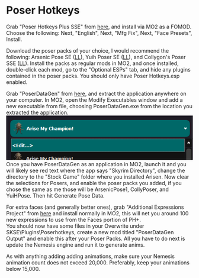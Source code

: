 # Poser Hotkeys
Grab "Poser Hotkeys Plus SSE" from [here](https://www.nexusmods.com/skyrimspecialedition/mods/17743?tab=files), and install via MO2 as a FOMOD. Choose the following: Next, "English", Next, "Mfg Fix", Next, "Face Presets", Install.

Download the poser packs of your choice, I would recommend the following: Arsenic Pose SE ([LL](https://www.loverslab.com/files/file/4973-arsenic-pose-se/)), Yuih Poser SE ([LL](https://www.loverslab.com/files/file/3922-yuih-poser-se/)), and Collygon's Poser SSE ([LL](https://www.loverslab.com/files/file/16435-collygons-poser-sse/)). Install the packs as regular mods in MO2, and once installed, double-click each mod, go to the "Optional ESPs" tab, and hide any plugins contained in the poser packs. You should only have Poser Hotkeys.esp enabled.

Grab "PoserDataGen" from [here](https://www.nexusmods.com/skyrim/mods/72623?tab=files), and extract the application anywhere on your computer. In MO2, open the Modify Executables window and add a new executable from file, choosing PoserDataGen.exe from the location you extracted the application. <br>
![](https://github.com/SamsyTheUnicorn/SamsyTheUnicorn.github.io/blob/main/poserEdit.png?raw=true) <br>
Once you have PoserDataGen as an application in MO2, launch it and you will likely see red text where the app says "Skyrim Directory", change the directory to the "Stock Game" folder where you installed Arisen. Now clear the selections for Posers, and enable the poser packs you added, if you chose the same as me those will be ArsenicPose1, CollyPoser, and YuiHPose. Then hit Generate Pose Data.

For extra faces (and generally better ones), grab "Additional Expressions Project" from [here](https://www.nexusmods.com/skyrimspecialedition/mods/72337?tab=files) and install normally in MO2, this will net you around 100 new expressions to use from the Faces portion of PH+. <br>
You should now have some files in your Overwrite under SKSE\Plugins\Poserhotkeys, create a new mod titled "PoserDataGen Output" and enable this after your Poser Packs. All you have to do next is update the Nemesis engine and run it to generate anims. 

As with anything adding adding animations, make sure your Nemesis animation count does not exceed 20,000. Preferably, keep your animations below 15,000.
